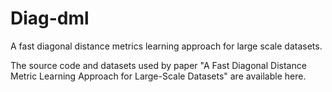 # Diag-dml
A fast diagonal distance metrics learning approach for large scale datasets.

The source code and datasets used by paper "A Fast Diagonal Distance Metric Learning Approach for Large-Scale Datasets" are available here.